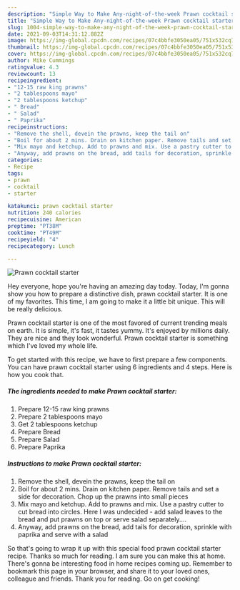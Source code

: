 ```yaml
---
description: "Simple Way to Make Any-night-of-the-week Prawn cocktail starter"
title: "Simple Way to Make Any-night-of-the-week Prawn cocktail starter"
slug: 1004-simple-way-to-make-any-night-of-the-week-prawn-cocktail-starter
date: 2021-09-03T14:31:12.882Z
image: https://img-global.cpcdn.com/recipes/07c4bbfe3050ea05/751x532cq70/prawn-cocktail-starter-recipe-main-photo.jpg
thumbnail: https://img-global.cpcdn.com/recipes/07c4bbfe3050ea05/751x532cq70/prawn-cocktail-starter-recipe-main-photo.jpg
cover: https://img-global.cpcdn.com/recipes/07c4bbfe3050ea05/751x532cq70/prawn-cocktail-starter-recipe-main-photo.jpg
author: Mike Cummings
ratingvalue: 4.3
reviewcount: 13
recipeingredient:
- "12-15 raw king prawns"
- "2 tablespoons mayo"
- "2 tablespoons ketchup"
- " Bread"
- " Salad"
- " Paprika"
recipeinstructions:
- "Remove the shell, devein the prawns, keep the tail on"
- "Boil for about 2 mins. Drain on kitchen paper. Remove tails and set a side for decoration. Chop up the prawns into small pieces"
- "Mix mayo and ketchup. Add to prawns and mix. Use a pastry cutter to cut bread into circles. Here I was undecided - add salad leaves to the bread and put prawns on top or serve salad separately...."
- "Anyway, add prawns on the bread, add tails for decoration, sprinkle with paprika and serve with a salad"
categories:
- Recipe
tags:
- prawn
- cocktail
- starter

katakunci: prawn cocktail starter 
nutrition: 240 calories
recipecuisine: American
preptime: "PT38M"
cooktime: "PT49M"
recipeyield: "4"
recipecategory: Lunch

---
```



![Prawn cocktail starter](https://img-global.cpcdn.com/recipes/07c4bbfe3050ea05/751x532cq70/prawn-cocktail-starter-recipe-main-photo.jpg)

Hey everyone, hope you're having an amazing day today. Today, I'm gonna show you how to prepare a distinctive dish, prawn cocktail starter. It is one of my favorites. This time, I am going to make it a little bit unique. This will be really delicious.



Prawn cocktail starter is one of the most favored of current trending meals on earth. It is simple, it's fast, it tastes yummy. It's enjoyed by millions daily. They are nice and they look wonderful. Prawn cocktail starter is something which I've loved my whole life.


To get started with this recipe, we have to first prepare a few components. You can have prawn cocktail starter using 6 ingredients and 4 steps. Here is how you cook that.

<!--inarticleads1-->

##### The ingredients needed to make Prawn cocktail starter:

1. Prepare 12-15 raw king prawns
1. Prepare 2 tablespoons mayo
1. Get 2 tablespoons ketchup
1. Prepare  Bread
1. Prepare  Salad
1. Prepare  Paprika




<!--inarticleads2-->

##### Instructions to make Prawn cocktail starter:

1. Remove the shell, devein the prawns, keep the tail on
1. Boil for about 2 mins. Drain on kitchen paper. Remove tails and set a side for decoration. Chop up the prawns into small pieces
1. Mix mayo and ketchup. Add to prawns and mix. Use a pastry cutter to cut bread into circles. Here I was undecided - add salad leaves to the bread and put prawns on top or serve salad separately....
1. Anyway, add prawns on the bread, add tails for decoration, sprinkle with paprika and serve with a salad




So that's going to wrap it up with this special food prawn cocktail starter recipe. Thanks so much for reading. I am sure you can make this at home. There's gonna be interesting food in home recipes coming up. Remember to bookmark this page in your browser, and share it to your loved ones, colleague and friends. Thank you for reading. Go on get cooking!

